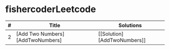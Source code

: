 # fishercoderLeetcode
|  #  |      Title     |      Solutions
|-----|----------------|-----------------
|2|[Add Two Numbers][AddTwoNumbers]|\[[Solution][AddTwoNumbers]\]